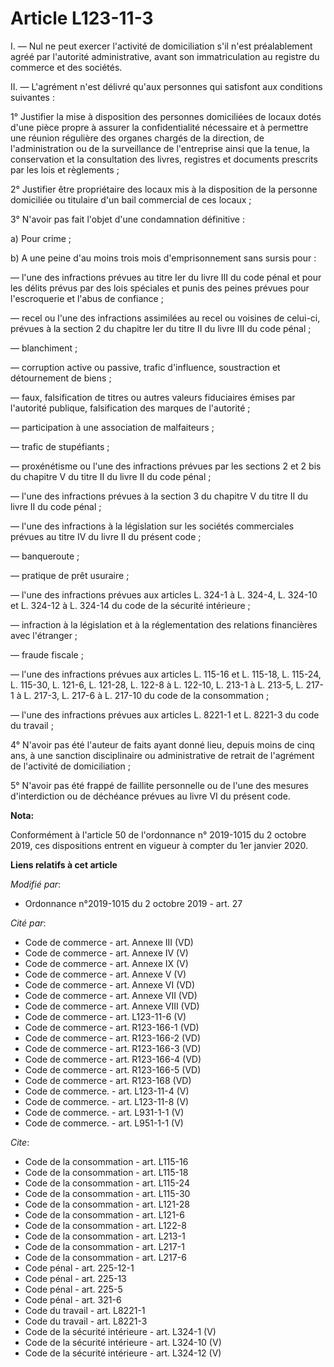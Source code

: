 # Article L123-11-3

I. ― Nul ne peut exercer l'activité de domiciliation s'il n'est préalablement agréé par l'autorité administrative, avant son
immatriculation au registre du commerce et des sociétés. 

II. ― L'agrément n'est délivré qu'aux personnes qui satisfont aux conditions suivantes : 

1° Justifier la mise à disposition des personnes domiciliées de locaux dotés d'une pièce propre à assurer la confidentialité
nécessaire et à permettre une réunion régulière des organes chargés de la direction, de l'administration ou de la
surveillance de l'entreprise ainsi que la tenue, la conservation et la consultation des livres, registres et documents
prescrits par les lois et règlements ; 

2° Justifier être propriétaire des locaux mis à la disposition de la personne domiciliée ou titulaire d'un bail commercial de
ces locaux ; 

3° N'avoir pas fait l'objet d'une condamnation définitive : 

a) Pour crime ; 

b) A une peine d'au moins trois mois d'emprisonnement sans sursis pour : 

― l'une des infractions prévues au titre Ier du livre III du code pénal et pour les délits prévus par des lois spéciales et
punis des peines prévues pour l'escroquerie et l'abus de confiance ; 

― recel ou l'une des infractions assimilées au recel ou voisines de celui-ci, prévues à la section 2 du chapitre Ier du titre
II du livre III du code pénal ; 

― blanchiment ; 

― corruption active ou passive, trafic d'influence, soustraction et détournement de biens ; 

― faux, falsification de titres ou autres valeurs fiduciaires émises par l'autorité publique, falsification des marques de
l'autorité ; 

― participation à une association de malfaiteurs ; 

― trafic de stupéfiants ; 

― proxénétisme ou l'une des infractions prévues par les sections 2 et 2 bis du chapitre V du titre II du livre II du code
pénal ; 

― l'une des infractions prévues à la section 3 du chapitre V du titre II du livre II du code pénal ; 

― l'une des infractions à la législation sur les sociétés commerciales prévues au titre IV du livre II du présent code ; 

― banqueroute ; 

― pratique de prêt usuraire ; 

― l'une des infractions prévues aux articles L. 324-1 à L. 324-4, L. 324-10 et L. 324-12 à L. 324-14 du code de la sécurité
intérieure ; 

― infraction à la législation et à la réglementation des relations financières avec l'étranger ; 

― fraude fiscale ; 

― l'une des infractions prévues aux articles L. 115-16 et L. 115-18, L. 115-24, L. 115-30, L. 121-6, L. 121-28, L. 122-8 à L.
122-10, L. 213-1 à L. 213-5, L. 217-1 à L. 217-3, L. 217-6 à L. 217-10 du code de la consommation ; 

― l'une des infractions prévues aux articles L. 8221-1 et L. 8221-3 du code du travail ; 

4° N'avoir pas été l'auteur de faits ayant donné lieu, depuis moins de cinq ans, à une sanction disciplinaire ou
administrative de retrait de l'agrément de l'activité de domiciliation ; 

5° N'avoir pas été frappé de faillite personnelle ou de l'une des mesures d'interdiction ou de déchéance prévues au livre VI
du présent code.

**Nota:**

Conformément à l'article 50 de l'ordonnance n° 2019-1015 du 2 octobre 2019, ces dispositions entrent en vigueur à compter du
1er janvier 2020.

**Liens relatifs à cet article**

_Modifié par_:

  - Ordonnance n°2019-1015 du 2 octobre 2019 - art. 27

_Cité par_:

  - Code de commerce - art. Annexe III (VD)
  - Code de commerce - art. Annexe IV (V)
  - Code de commerce - art. Annexe IX (V)
  - Code de commerce - art. Annexe V (V)
  - Code de commerce - art. Annexe VI (VD)
  - Code de commerce - art. Annexe VII (VD)
  - Code de commerce - art. Annexe VIII (VD)
  - Code de commerce - art. L123-11-6 (V)
  - Code de commerce - art. R123-166-1 (VD)
  - Code de commerce - art. R123-166-2 (VD)
  - Code de commerce - art. R123-166-3 (VD)
  - Code de commerce - art. R123-166-4 (VD)
  - Code de commerce - art. R123-166-5 (VD)
  - Code de commerce - art. R123-168 (VD)
  - Code de commerce. - art. L123-11-4 (V)
  - Code de commerce. - art. L123-11-8 (V)
  - Code de commerce. - art. L931-1-1 (V)
  - Code de commerce. - art. L951-1-1 (V)

_Cite_:

  - Code de la consommation - art. L115-16
  - Code de la consommation - art. L115-18
  - Code de la consommation - art. L115-24
  - Code de la consommation - art. L115-30
  - Code de la consommation - art. L121-28
  - Code de la consommation - art. L121-6
  - Code de la consommation - art. L122-8
  - Code de la consommation - art. L213-1
  - Code de la consommation - art. L217-1
  - Code de la consommation - art. L217-6
  - Code pénal - art. 225-12-1
  - Code pénal - art. 225-13
  - Code pénal - art. 225-5
  - Code pénal - art. 321-6
  - Code du travail - art. L8221-1
  - Code du travail - art. L8221-3
  - Code de la sécurité intérieure - art. L324-1 (V)
  - Code de la sécurité intérieure - art. L324-10 (V)
  - Code de la sécurité intérieure - art. L324-12 (V)
